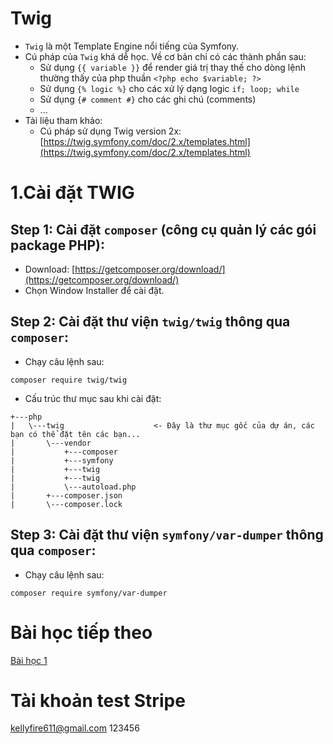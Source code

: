 # Twig
- `Twig` là một Template Engine nổi tiếng của Symfony.
- Cú pháp của `Twig` khá dễ học. Về cơ bản chỉ có các thành phần sau:
    - Sử dụng `{{ variable }}` để render giá trị thay thế cho dòng lệnh thường thấy của php thuần `<?php echo $variable; ?>`
    - Sử dụng `{% logic %}` cho các xử lý dạng logic `if; loop; while`
    - Sử dụng `{# comment #}` cho các ghi chú (comments)
    - ...
- Tài liệu tham khảo:
    - Cú pháp sử dụng Twig version 2x: [https://twig.symfony.com/doc/2.x/templates.html](https://twig.symfony.com/doc/2.x/templates.html)

# 1.Cài đặt TWIG
## Step 1: Cài đặt `composer` (công cụ quản lý các gói package PHP):
- Download: [https://getcomposer.org/download/](https://getcomposer.org/download/)
- Chọn Window Installer để cài đặt.

## Step 2: Cài đặt thư viện `twig/twig` thông qua `composer`:
- Chạy câu lệnh sau:
```
composer require twig/twig
```
- Cấu trúc thư mục sau khi cài đặt:
```
+---php
|   \---twig                    <- Đây là thư mục gốc của dự án, các bạn có thể đặt tên các bạn...
|       \---vendor
|           +---composer
|           +---symfony
|           +---twig
|           +---twig
|           \---autoload.php
|       +---composer.json
|       \---composer.lock
```

## Step 3: Cài đặt thư viện `symfony/var-dumper` thông qua `composer`:
- Chạy câu lệnh sau:
```
composer require symfony/var-dumper
```

# Bài học tiếp theo
[Bài học 1](./readme-lession1.md)

# Tài khoản test Stripe
kellyfire611@gmail.com
123456